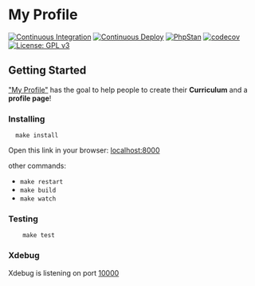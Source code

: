 # My Profile

[![Continuous Integration][ci_badge]][ci_link]
[![Continuous Deploy][cd_badge]][cd_link]
[![PhpStan][phpstan_badge]][phpstan_link]
[![codecov][test_badge]][test_link] 
[![License: GPL v3][licence_badge]][licence_link]

## Getting Started

  ["My Profile"](https://www.myprofile.pro/) has the goal to help people to create their **Curriculum** and a **profile page**!
  
### Installing

  ```
    make install
  ```

Open this link in your browser: [localhost:8000](http://localhost:8000)
  
  other commands:
   - `make restart`
   - `make build`
   - `make watch`
  
  
### Testing

```
    make test
```

### Xdebug


Xdebug is listening on port [10000](.docker/common.env)
  
[ci_badge]: https://github.com/eerison/myprofile/actions/workflows/continuous_integration.yml/badge.svg?branch=2.x
[ci_link]: https://github.com/eerison/myprofile/actions/workflows/continuous_integration.yml?query=workflow%3AContinuous+Integration
[cd_badge]: https://github.com/eerison/myprofile/actions/workflows/continuous_deploy.yml/badge.svg
[cd_link]: https://github.com/eerison/myprofile/actions/workflows/continuous_deploy.yml?query=workflow%3AContinuous+Deploy
[phpstan_badge]: https://img.shields.io/badge/PHPStan-level%206-brightgreen.svg?style=flat
[phpstan_link]: phpstan.neon
[test_badge]: https://codecov.io/gh/eerison/myprofile/branch/2.x/graph/badge.svg?token=ZIW9RTWH1B
[test_link]: https://codecov.io/gh/eerison/myprofile
[licence_badge]: https://img.shields.io/badge/License-GPLv3-blue.svg
[licence_link]: https://github.com/eerison/myprofile/blob/master/LICENSE

